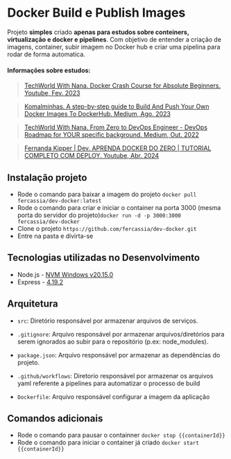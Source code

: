 # Docker Build e Publish Images

Projeto __simples__ criado __apenas para estudos sobre conteiners, virtualização e docker e pipelines__. Com objetivo de entender a criação de imagens, container, subir imagem no Docker hub e criar uma pipelina para rodar de forma automatica.

#### Informações sobre estudos:

> [TechWorld With Nana. Docker Crash Course for Absolute Beginners. Youtube, Fev. 2023](https://www.youtube.com/watch?v=pg19Z8LL06w)

> [Komalminhas. A step-by-step guide to Build And Push Your Own Docker Images To DockerHub. Medium, Ago. 2023](https://medium.com/@komalminhas.96/a-step-by-step-guide-to-build-and-push-your-own-docker-images-to-dockerhub-709963d4a8bc)

> [TechWorld With Nana. From Zero to DevOps Engineer - DevOps Roadmap for YOUR specific background. Medium, Out. 2022](https://dev.to/techworld_with_nana/from-zero-to-devops-engineer-devops-roadmap-for-your-specific-background-4h8n)

> [Fernanda Kipper | Dev. APRENDA DOCKER DO ZERO | TUTORIAL COMPLETO COM DEPLOY. Youtube, Abr. 2024](https://www.youtube.com/watch?v=DdoncfOdru8&t=13s)

## Instalação projeto
- Rode o comando para baixar a imagem do projeto `docker pull fercassia/dev-docker:latest`
- Rode o comando para criar e iniciar o container na porta 3000 (mesma porta do servidor do projeto)`docker run -d -p 3000:3000 fercassia/dev-docker`
- Clone o projeto `https://github.com/fercassia/dev-docker.git`
- Entre na pasta e divirta-se

## Tecnologias utilizadas no Desenvolvimento

- Node.js - [NVM Windows v20.15.0](https://github.com/coreybutler/nvm-windows)
- Express - [4.19.2](https://www.npmjs.com/package/express)

## Arquitetura

- `src`: Diretório responsável por armazenar arquivos de serviços.
    
- `.gitignore`: Arquivo responsável por armazenar arquivos/diretórios para serem ignorados ao subir para o repositório (p.ex: node_modules).

- `package.json`: Arquivo responsável por armazenar as dependências do projeto.

- `.github/workflows`: Diretorio responsável por armazenar os arquivos yaml referente a pipelines para automatizar o processo de build

- `Dockerfile`: Arquivo responsável configurar a imagem da aplicação

## Comandos adicionais
- Rode o comando para pausar o containner `docker stop {{containerId}}`
- Rode o comando para iniciar o container já criado `docker start {{containerId}}`

